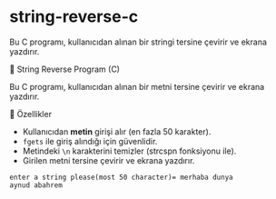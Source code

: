 # string-reverse-c
Bu C programı, kullanıcıdan alınan bir stringi tersine çevirir ve ekrana yazdırır.

🔄 String Reverse Program (C)

Bu C programı, kullanıcıdan alınan bir metni tersine çevirir ve ekrana yazdırır.

🚀 Özellikler
- Kullanıcıdan **metin** girişi alır (en fazla 50 karakter).
- `fgets` ile giriş alındığı için güvenlidir.
- Metindeki `\n` karakterini temizler (strcspn fonksiyonu ile).
- Girilen metni tersine çevirir ve ekrana yazdırır.

 ```💻 Örnek Çalışma
 enter a string please(most 50 character)= merhaba dunya
 aynud abahrem
